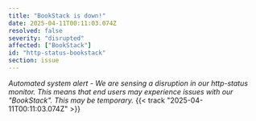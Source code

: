 ```yaml
---
title: "BookStack is down!"
date: 2025-04-11T00:11:03.074Z
resolved: false
severity: "disrupted"
affected: ["BookStack"]
id: "http-status-bookstack"
section: issue
---
```


**Automated system alert* - We are sensing a disruption in our http-status monitor. This means that end users may experience issues with our "BookStack". This may be temporary.* {{< track "2025-04-11T00:11:03.074Z" >}}

